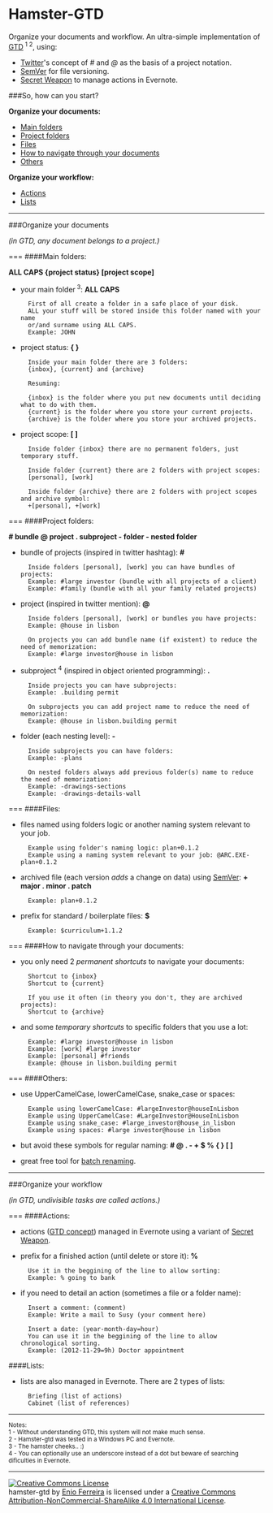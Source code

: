 Hamster-GTD
===========


Organize your documents and workflow. An ultra-simple implementation of [GTD](http://en.wikipedia.org/wiki/Getting_Things_Done)<sup> 1</sup><sup> 2</sup>, using:

- [Twitter](https://twitter.com/)'s concept of *#* and *@* as the basis of a project notation.
- [SemVer](http://www.semver.org/) for file versioning.
- [Secret Weapon](http://www.thesecretweapon.org/media/Manifesto/The-Secret-Weapon-Manifesto.pdf) to manage actions in Evernote.

###So, how can you start?

**Organize your documents:**

- [Main folders](#main-folders)
- [Project folders](#project-folders)
- [Files](#files)
- [How to navigate through your documents](#how-to-navigate-through-your-documents)
- [Others](#others)

**Organize your workflow:**

- [Actions](#actions)
- [Lists](#lists)

---
###Organize your documents

*(in GTD, any document belongs to a project.)*

===
####Main folders:

**ALL CAPS {project status} [project scope]**

- your main folder<sup> 3</sup>: **ALL CAPS**

        First of all create a folder in a safe place of your disk.
        ALL your stuff will be stored inside this folder named with your name 
        or/and surname using ALL CAPS.
        Example: JOHN

- project status: **{ }**

        Inside your main folder there are 3 folders:
        {inbox}, {current} and {archive}

        Resuming:

        {inbox} is the folder where you put new documents until deciding what to do with them.
        {current} is the folder where you store your current projects.
        {archive} is the folder where you store your archived projects.
    
- project scope: **[ ]** 

        Inside folder {inbox} there are no permanent folders, just temporary stuff.

        Inside folder {current} there are 2 folders with project scopes:
        [personal], [work]
    
        Inside folder {archive} there are 2 folders with project scopes and archive symbol: 
        +[personal], +[work]

===
####Project folders:

**# bundle @ project . subproject - folder - nested folder**

- bundle of projects (inspired in twitter hashtag): **#**

        Inside folders [personal], [work] you can have bundles of projects:
        Example: #large investor (bundle with all projects of a client)
        Example: #family (bundle with all your family related projects)

- project (inspired in twitter mention): **@**

    	Inside folders [personal], [work] or bundles you have projects:
        Example: @house in lisbon

        On projects you can add bundle name (if existent) to reduce the need of memorization:
        Example: #large investor@house in lisbon

- subproject<sup> 4</sup> (inspired in object oriented programming): **.**

    	Inside projects you can have subprojects:
        Example: .building permit

        On subprojects you can add project name to reduce the need of memorization:
        Example: @house in lisbon.building permit

- folder (each nesting level): **-**

    	Inside subprojects you can have folders:
        Example: -plans

        On nested folders always add previous folder(s) name to reduce the need of memorization:
        Example: -drawings-sections
        Example: -drawings-details-wall

===
####Files:

- files named using folders logic or another naming system relevant to your job.

        Example using folder's naming logic: plan+0.1.2
        Example using a naming system relevant to your job: @ARC.EXE-plan+0.1.2

- archived file (each version *adds* a change on data) using [SemVer](http://www.semver.org/): **+ major . minor . patch** 
        
        Example: plan+0.1.2

- prefix for standard / boilerplate files: **$**

        Example: $curriculum+1.1.2  

===
####How to navigate through your documents:

- you only need 2 *permanent shortcuts* to navigate your documents: 

        Shortcut to {inbox}
        Shortcut to {current}

        If you use it often (in theory you don't, they are archived projects):
        Shortcut to {archive}

- and some *temporary shortcuts* to specific folders that you use a lot:

		Example: #large investor@house in lisbon
		Example: [work] #large investor
		Example: [personal] #friends
        Example: @house in lisbon.building permit

===
####Others:

- use UpperCamelCase, lowerCamelCase, snake_case or spaces:

        Example using lowerCamelCase: #largeInvestor@houseInLisbon
        Example using UpperCamelCase: #LargeInvestor@HouseInLisbon
        Example using snake_case: #large_investor@house_in_lisbon
        Example using spaces: #large investor@house in lisbon  

- but avoid these symbols for regular naming: **# @ . - + $ % { } [ ]**

- great free tool for [batch renaming](http://www.bulkrenameutility.co.uk/Screenshots.php).

---
###Organize your workflow

*(in GTD, undivisible tasks are called actions.)*

===
####Actions:

- actions ([GTD concept](http://amzn.to/1BKSJbz)) managed in Evernote using a variant of [Secret Weapon](http://www.thesecretweapon.org/media/Manifesto/The-Secret-Weapon-Manifesto.pdf).

- prefix for a finished action (until delete or store it): **%**

        Use it in the beggining of the line to allow sorting:
        Example: % going to bank

- if you need to detail an action (sometimes a file or a folder name):

        Insert a comment: (comment)
        Example: Write a mail to Susy (your comment here)

        Insert a date: (year-month-day=hour)
        You can use it in the beggining of the line to allow chronological sorting.
        Example: (2012-11-29=9h) Doctor appointment

####Lists:

- lists are also managed in Evernote. There are 2 types of lists:

        Briefing (list of actions)
        Cabinet (list of references)

---

<sup>Notes:</sup><br>
<sup>1 - Without understanding GTD, this system will not make much sense.</sup><br>
<sup>2 - Hamster-gtd was tested in a Windows PC and Evernote.</sup><br>
<sup>3 - The hamster cheeks.. :)</sup><br>
<sup>4 - You can optionally use an underscore instead of a dot but beware of searching dificulties in Evernote.</sup>

---

<a rel="license" href="http://creativecommons.org/licenses/by-nc-sa/4.0/"><img alt="Creative Commons License" style="border-width:0" src="https://i.creativecommons.org/l/by-nc-sa/4.0/88x31.png" /></a><br /><span xmlns:dct="http://purl.org/dc/terms/" property="dct:title">hamster-gtd</span> by <a xmlns:cc="http://creativecommons.org/ns#" href="http://enioferreira.com/" property="cc:attributionName" rel="cc:attributionURL">Enio Ferreira</a> is licensed under a <a rel="license" href="http://creativecommons.org/licenses/by-nc-sa/4.0/">Creative Commons Attribution-NonCommercial-ShareAlike 4.0 International License</a>.